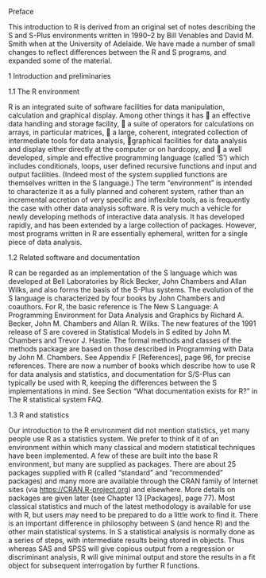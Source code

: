 Preface

This introduction to R is derived from an original set of notes describing the S and S-Plus
environments written in 1990–2 by Bill Venables and David M. Smith when at the University
of Adelaide. We have made a number of small changes to reflect differences between the R and
S programs, and expanded some of the material.

1 Introduction and preliminaries

1.1 The R environment

R is an integrated suite of software facilities for data manipulation, calculation and graphical
display. Among other things it has
 an effective data handling and storage facility,
 a suite of operators for calculations on arrays, in particular matrices,
 a large, coherent, integrated collection of intermediate tools for data analysis,
 graphical facilities for data analysis and display either directly at the computer or on hardcopy,
and
 a well developed, simple and effective programming language (called ‘S’) which includes
conditionals, loops, user defined recursive functions and input and output facilities. (Indeed
most of the system supplied functions are themselves written in the S language.)
The term “environment” is intended to characterize it as a fully planned and coherent system,
rather than an incremental accretion of very specific and inflexible tools, as is frequently the
case with other data analysis software.
R is very much a vehicle for newly developing methods of interactive data analysis. It has
developed rapidly, and has been extended by a large collection of packages. However, most
programs written in R are essentially ephemeral, written for a single piece of data analysis.

1.2 Related software and documentation

R can be regarded as an implementation of the S language which was developed at Bell Laboratories
by Rick Becker, John Chambers and Allan Wilks, and also forms the basis of the S-Plus
systems.
The evolution of the S language is characterized by four books by John Chambers and
coauthors. For R, the basic reference is The New S Language: A Programming Environment
for Data Analysis and Graphics by Richard A. Becker, John M. Chambers and Allan R. Wilks.
The new features of the 1991 release of S are covered in Statistical Models in S edited by John
M. Chambers and Trevor J. Hastie. The formal methods and classes of the methods package are
based on those described in Programming with Data by John M. Chambers. See Appendix F
[References], page 96, for precise references.
There are now a number of books which describe how to use R for data analysis and statistics,
and documentation for S/S-Plus can typically be used with R, keeping the differences between
the S implementations in mind. See Section “What documentation exists for R?” in The R
statistical system FAQ.

1.3 R and statistics

Our introduction to the R environment did not mention statistics, yet many people use R as a
statistics system. We prefer to think of it of an environment within which many classical and
modern statistical techniques have been implemented. A few of these are built into the base R
environment, but many are supplied as packages. There are about 25 packages supplied with
R (called “standard” and “recommended” packages) and many more are available through the
CRAN family of Internet sites (via https://CRAN.R-project.org) and elsewhere. More details
on packages are given later (see Chapter 13 [Packages], page 77).
Most classical statistics and much of the latest methodology is available for use with R, but
users may need to be prepared to do a little work to find it.
There is an important difference in philosophy between S (and hence R) and the other
main statistical systems. In S a statistical analysis is normally done as a series of steps, with
intermediate results being stored in objects. Thus whereas SAS and SPSS will give copious
output from a regression or discriminant analysis, R will give minimal output and store the
results in a fit object for subsequent interrogation by further R functions.
